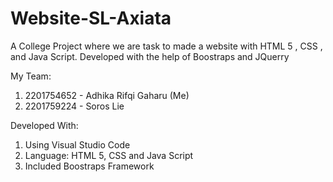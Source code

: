 # Website-SL-Axiata

A College Project where we are task to made a website with HTML 5 , CSS , and Java Script. Developed with the help of Boostraps and JQuerry

My Team:
1. 2201754652 - Adhika Rifqi Gaharu (Me)
2. 2201759224 - Soros Lie

Developed With:
1. Using Visual Studio Code
2. Language: HTML 5, CSS and Java Script
3. Included Boostraps Framework

